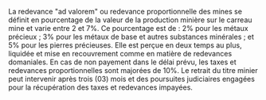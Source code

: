La redevance "ad valorem" ou redevance
proportionnelle des mines se définit en pourcentage de la valeur de la
production minière sur le carreau mine et varie entre 2 et 7%. Ce
pourcentage est de :
2% pour les métaux précieux ;
3% pour les métaux de base et autres substances minérales ;
et 5% pour les pierres précieuses.
Elle est perçue en deux temps au plus, liquidée et mise en recouvrement
comme en matière de redevances domaniales.
En cas de non payement dans le délai prévu, les taxes et redevances
proportionnelles sont majorées de 10%. Le retrait du titre minier peut
intervenir après trois (03) mois et des poursuites judiciaires engagées
pour la récupération des taxes et redevances impayées.